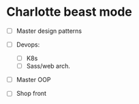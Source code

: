 [//]: # (TITLE Beast mode)
[//]: # (ENDPOINT /beasted)
[//]: # (PRIORITY 0)

# Charlotte beast mode

- [ ] Master design patterns
- [ ] Devops:
  - [ ] K8s
  - [ ] Sass/web arch.
- [ ] Master OOP
- [ ] Shop front

